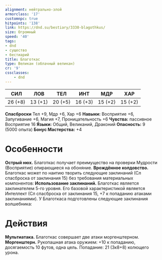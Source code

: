 ```yaml
---
alignment: нейтрально-злой
armorclass: '17'
customnpc: true
hitpoints: '138'
link: https://dnd.su/bestiary/3330-blagothkus/
size: Огромный
speed: '40'
tags:
- dnd
- существо
- бестиарий
title: Благоткас
type: Великан (облачный великан)
cr: '9'
cssclasses:
    - dnd
---
```



| СИЛ | ЛОВ | ТЕЛ | ИНТ | МДР | ХАР |
|---|---|---|---|---|---|
| 26 (+8) | 13 (+1) | 20 (+5) | 16 (+3) | 15 (+2) | 15 (+2) |
**Спасброски** Тел +9, Мдр +6, Хар +6
**Навыки:** Восприятие +6, Запугивание +6, Магия +7, Проницательность +6
**Чувства:** пассивное Восприятие 16
**Языки:** Общий, Великаний, Драконий
**Опасность:** 9 (5000 опыта)
**Бонус Мастерства:** +4


# Особенности
**Острый нюх.** Благоткас получает преимущество на проверки Мудрости (Восприятие) опирающиеся на обоняние.
**Врождённое колдовство.** Благоткас может по наитию творить следующие заклинаний (Сл спасброска от заклинания 15) без требования материальных компонентов:
**Использование заклинаний.** Благоткас является заклинателем 5-го уровня. Его базовой характеристикой является Интеллект (Сл спасброска от заклинания 15, +7 к попаданию атаками заклинаниями). У Благоткаса подготовлены следующие заклинания волшебника:


# Действия
**Мультиатака.** Благоткас совершает две атаки моргенштерном.
**Моргенштерн.** Рукопашная атака оружием: +10 к попаданию, досягаемость 10 футов, одна цель. Попадание: 21 (3к8+8) колющего урона.